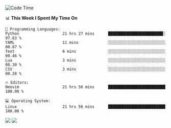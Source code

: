 <!-- [![Top Langs](https://github-readme-stats.vercel.app/api/top-langs/?username=gagahsyuja&theme=dracula&hide_border=true&border_radius=7)](https://github.com/anuraghazra/github-readme-stats) -->

<!--START_SECTION:waka-->
![Code Time](http://img.shields.io/badge/Code%20Time-1%2C459%20hrs%2021%20mins-blue)

📊 **This Week I Spent My Time On** 

```text
💬 Programming Languages: 
Python                   21 hrs 27 mins      ████████████████████████░   97.83 % 
YAML                     11 mins             ░░░░░░░░░░░░░░░░░░░░░░░░░   00.87 % 
Text                     6 mins              ░░░░░░░░░░░░░░░░░░░░░░░░░   00.46 % 
Lua                      3 mins              ░░░░░░░░░░░░░░░░░░░░░░░░░   00.30 % 
CSV                      3 mins              ░░░░░░░░░░░░░░░░░░░░░░░░░   00.28 % 

🔥 Editors: 
Neovim                   21 hrs 56 mins      █████████████████████████   100.00 % 

💻 Operating System: 
Linux                    21 hrs 56 mins      █████████████████████████   100.00 % 
```


<!--END_SECTION:waka-->

![](https://hit.yhype.me/github/profile?account_id=96577465)
![](https://komarev.com/ghpvc/?username=gagahsyuja&color=orange&style=flat-square)
